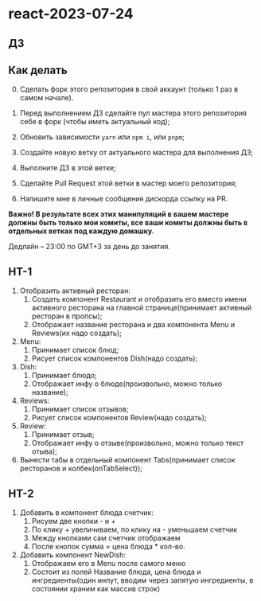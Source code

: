 # react-2023-07-24

## ДЗ

## Как делать

0. Сделать форк этого репозитория в свой аккаунт (только 1 раз в самом начале).

1. Перед выполнением ДЗ сделайте пул мастера этого репозитория себе в форк (чтобы иметь актуальный код);
2. Обновить зависимости `yarn` или `npm i`, или `pnpm`;
3. Создайте новую ветку от актуального мастера для выполнения ДЗ;
4. Выполните ДЗ в этой ветке;
5. Сделайте Pull Request этой ветки в мастер моего репозитория;
6. Напишите мне в личные сообщения дискорда ссылку на PR.

**Важно! В результате всех этих манипуляций в вашем мастере должны быть только мои комиты, все ваши комиты должны быть в отдельных ветках под каждую домашку.**

Дедлайн – 23:00 по GMT+3 за день до занятия.

## HT-1

1. Отобразить активный ресторан:
    1. Создать компонент Restaurant и отобразить его вместо имени активного ресторана на главной странице(принимает активный ресторан в пропсы);
    1. Отображает название ресторана и два компонента Menu и Reviews(их надо создать);
1. Menu:
    1. Принимает список блюд;
    1. Рисует список компонентов Dish(надо создать);
1. Dish:
    1. Принимает блюдо;
    1. Отображает инфу о блюде(произвольно, можно только название);
1. Reviews:
    1. Принимает список отзывов;
    1. Рисует список компонентов Review(надо создать);
1. Review:
    1. Принимает отзыв;
    1. Отображает инфу о отзыве(произвольно, можно только текст отыва);
1. Вынести табы в отдельный компонент Tabs(принимает список ресторанов и колбек(onTabSelect));

## HT-2

1. Добавить в компонент блюда счетчик:
    1. Рисуем две кнопки - и +
    1. По клику + увеличиваем, по клику на - уменьшаем счетчик
    1. Между кнопками сам счетчик отображаем
    1. После кнопок сумма = цена блюда * кол-во.
2. Добавить компонент NewDish:
    1. Отображаем его в Menu после самого меню
    2. Состоит из полей Название блюда, цена блюда и ингредиенты(один инпут, вводим через запятую ингредиенты, в состоянии храним как массив строк)